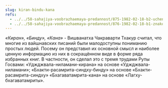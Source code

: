 ```yaml
---
slug: kiran-bindu-kana
refs:
  - ../../58-sahajiya-voobrazhaemaya-predannost/875-1982-02-18-b2-uchenie-o-madhura-rase-v-trudah-rupy-gosvami.md
  - ../../58-sahajiya-voobrazhaemaya-predannost/876-1982-02-18-b1-znakomstvo-s-udzhdzhvala-nilamani-tolko-v-obzornoj-forme.md
---
```


*«Киран», «Бинду», «Кана»* - Вишванатха Чакраварти Тхакур считал, что многие из вайшнавских писаний были малодоступны пониманию простых людей. Посему он представил их основной смысл и наиболее ценную информацию из них в сокращённом виде в форме ряда избранных книг. В частности, он сделал это с тремя трудами Рупы Госвами: «Уджджвала-ниламани-кирана» на основе «Уджджвала-ниламани»; «Бхакти-расамрита-синдху-бинду» на основе «Бхакти-расамрита-синдху» «Бхагаватамрита-кана» на основе «Лагху-бхагаватамриты».
